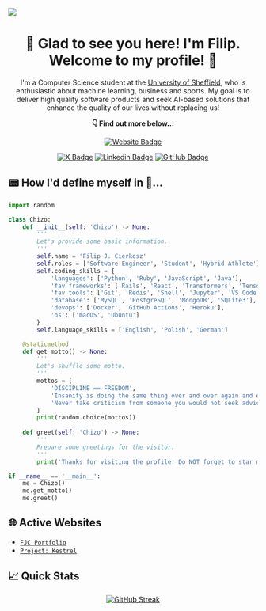 ![](https://visitcount.itsvg.in/api?id=chizo4&label=Profile%20Views&color=12&icon=1&pretty=true)

<h1 align="center">
  🫡 Glad to see you here! I'm Filip. Welcome to my profile! 🤝
</h1>

<p align="center">
  I'm a Computer Science student at the <a href="https://www.sheffield.ac.uk/">University of Sheffield</a>, who is enthusiastic about machine learning, business and sports. My goal is to deliver high quality software products and seek AI-based solutions that enhance the quality of our lives without replacing us!
</p>

<p align="center">
   <b>👇 Find out more below...</b>
</p>

<div align="center">
  
  [![Website Badge](https://img.shields.io/badge/Visit_My_Website-3108d4?style=for-the-badge&logo=starship&logoColor=white)](https://filipcierkosz.com)
  
</div>

<div align="center">

  [![X Badge](https://img.shields.io/badge/X-000000?style=for-the-badge&logo=x&logoColor=white)](https://x.com/cierkoszfilip)
  [![Linkedin Badge](https://img.shields.io/badge/Linkedin-0077B5?style=for-the-badge&logo=linkedin&logoColor=white)](https://www.linkedin.com/in/filip-cierkosz/)
  [![GitHub Badge](https://img.shields.io/badge/GitHub-12100E?style=for-the-badge&logo=github&logoColor=white)](https://github.com/chizo4)

</div>

## 📟 How I'd define myself in 🐍...

```python
import random

class Chizo:
    def __init__(self: 'Chizo') -> None:
        '''
        Let's provide some basic information.
        '''
        self.name = 'Filip J. Cierkosz'
        self.roles = ['Software Engineer', 'Student', 'Hybrid Athlete']
        self.coding_skills = {
            'languages': ['Python', 'Ruby', 'JavaScript', 'Java'],
            'fav frameworks': ['Rails', 'React', 'Transformers', 'TensorFlow', 'OpenCV'],
            'fav tools': ['Git', 'Redis', 'Shell', 'Jupyter', 'VS Code', 'Jira'],
            'database': ['MySQL', 'PostgreSQL', 'MongoDB', 'SQLite3'],
            'devops': ['Docker', 'GitHub Actions', 'Heroku'],
            'os': ['macOS', 'Ubuntu']
        }
        self.language_skills = ['English', 'Polish', 'German']

    @staticmethod
    def get_motto() -> None:
        '''
        Let's shuffle some motto.
        '''
        mottos = [
            'DISCIPLINE == FREEDOM',
            'Insanity is doing the same thing over and over again and expecting different results',
            'Never take criticism from someone you would not seek advice from'
        ]
        print(random.choice(mottos))
        
    def greet(self: 'Chizo') -> None:
        '''
        Prepare some greetings for the visitor.
        '''
        print('Thanks for visiting the profile! Do NOT forget to star my projects ;)')

if __name__ == '__main__':
    me = Chizo()
    me.get_motto()
    me.greet()
```

## 🌐 Active Websites
- [```FJC Portfolio```](https://filipcierkosz.com/)
- [```Project: Kestrel```](https://project-kestrel.co.uk/)

## 📈 Quick Stats

<div align="center">

  [![GitHub Streak](https://streak-stats.demolab.com?user=chizo4&theme=tokyonight-duo&date_format=j%20M%5B%20Y%5D&card_width=500)](https://git.io/streak-stats)

</div>
